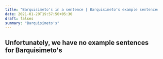 ```yaml
---
title: "Barquisimeto's in a sentence | Barquisimeto's example sentences"
date: 2021-01-20T19:57:50+05:30
draft: falses
summary: "Barquisimeto's"
---
```

## Unfortunately, we have no example sentences for Barquisimeto's                 
